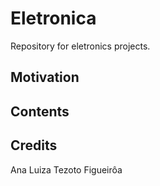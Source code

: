# Eletronica
Repository for eletronics projects. 

## Motivation


## Contents


## Credits
Ana Luiza Tezoto Figueirôa
